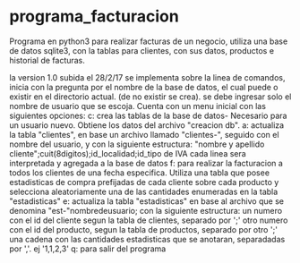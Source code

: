 # programa_facturacion
Programa en python3 para realizar facturas de un negocio, utiliza una base de datos sqlite3, con la tablas para clientes, con sus datos, productos e historial de facturas.

la version 1.0 subida el 28/2/17 se implementa sobre la linea de comandos, inicia con la pregunta por el nombre de la base de datos, el cual puede o existir en el directorio actual. (de no existir se crea). se debe ingresar solo el nombre de usuario que se escoja.
Cuenta con un menu inicial con las siguientes opciones:
c: crea las tablas de la base de datos- Necesario para un usuario nuevo. Obtiene los datos del archivo "creacion db".
a: actualiza la tabla "clientes", en base un archivo llamado "clientes-", seguido con el nombre del usuario, y con la siguiente estructura: "nombre y apellido cliente";cuit(8digitos);id_localidad;id_tipo de IVA
cada linea sera interpretada y agregada a la base de datos
f: para realizar la facturacion a todos los clientes de una fecha especifica. Utiliza una tabla que posee estadisticas de compra prefijadas de cada cliente sobre cada producto y selecciona aleatoriamente una de las cantidades enumeradas en la tabla "estadisticas"
e: actualiza la tabla "estadisticas" en base al archivo que se denomina "est-"nombredeusuario; con la siguiente estructura:
un numero con el id del cliente segun la tabla de clientes, separado por ';' otro numero con el id del producto, segun la tabla de productos, separado por otro ';' una cadena con las cantidades estadisticas que se anotaran, separadadas por ','. ej '1,1,2,3'
q: para salir del programa


